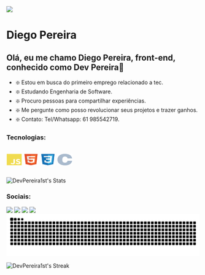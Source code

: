 ![](https://komarev.com/ghpvc/?username=DevPereira1st&color=green)
# Diego Pereira
## Olá, eu me chamo Diego Pereira, front-end, conhecido como Dev Pereira👋

- ❇️ Estou em busca do primeiro emprego relacionado a tec.
- ❇️ Estudando Engenharia de Software.
- ❇️ Procuro pessoas para compartilhar experiências.
- ❇️ Me pergunte como posso revolucionar seus projetos e trazer ganhos.
- ❇️ Contato: Tel/Whatsapp: 61 985542719.

### Tecnologias:

<div style="display: inline_block"><br>
  <img align="center" alt="Pereira-Js" height="30" width="40" src="https://raw.githubusercontent.com/devicons/devicon/master/icons/javascript/javascript-plain.svg">
  <img align="center" alt="Pereira-HTML" height="30" width="40" src="https://raw.githubusercontent.com/devicons/devicon/master/icons/html5/html5-original.svg">
  <img align="center" alt="Pereira-CSS" height="30" width="40" src="https://raw.githubusercontent.com/devicons/devicon/master/icons/css3/css3-original.svg">
  <img align="center" alt="Pereira-C" height="30" width="40" src="https://raw.githubusercontent.com/devicons/devicon/master/icons/c/c-original.svg">
</div><br>

![DevPereira1st's Stats](https://github-readme-stats.vercel.app/api?username=DevPereira1st&theme=merko&show_icons=true&hide_border=false&count_private=false)

### Sociais:
<div> 
  <a href="https://instagram.com/dev.dpereira" target="_blank"><img src="https://img.shields.io/badge/-%23E4405F?style=for-the-badge&logo=instagram&logoColor=green" target="_blank"></a>
  <a href = "mailto:udyegopereira@gmail.com"><img src="https://img.shields.io/badge/-%23333?style=for-the-badge&logo=gmail&logoColor=green" target="_blank"></a>
  <a href="https://api.whatsapp.com/send/?phone=5561985542719" target="_blank"><img src="https://img.shields.io/badge/-%230077B5?style=for-the-badge&logo=whatsapp&logoColor=green" target="_blank"></a> 
  <a href="https://www.linkedin.com/in/diego-pereira-8b3063249" target="_blank"><img src="https://img.shields.io/badge/-linkedIn-%230077B5?style=for-the-badge&logo=linkedin&logoColor=green" target="_blank"></a> 
</div>

 <picture>
  <source media="(prefers-color-scheme: dark)" srcset="https://raw.githubusercontent.com/DevPereira1st/DevPereira1st/output/github-contribution-grid-snake-dark.svg">
  <source media="(prefers-color-scheme: light)" srcset="https://raw.githubusercontent.com/DevPereira1st/DevPereira1st/output/github-contribution-grid-snake.svg">
  <img alt="github contribution grid snake animation" src="https://raw.githubusercontent.com/DevPereira1st/DevPereira1st/output/github-contribution-grid-snake.svg">
</picture>

![DevPereira1st's Streak](https://github-readme-streak-stats.herokuapp.com/?user=DevPereira1st&theme=merko&hide_border=false)
